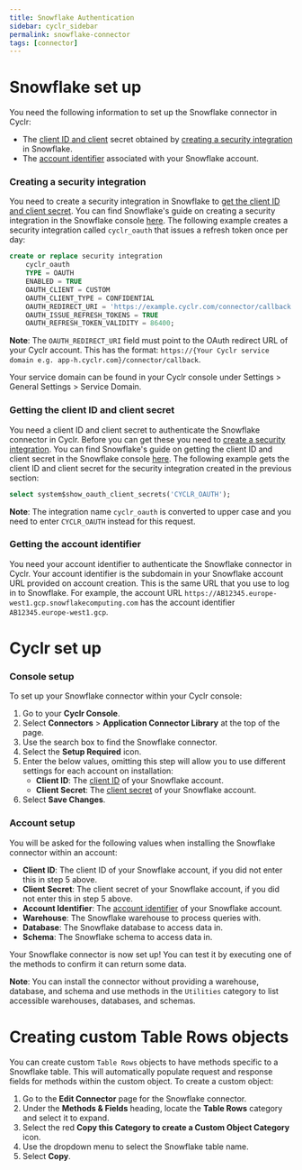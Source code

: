 ```yaml
---
title: Snowflake Authentication
sidebar: cyclr_sidebar
permalink: snowflake-connector
tags: [connector]
---
```


<a name="snowflake-set-up"></a>

# Snowflake set up

You need the following information to set up the Snowflake connector in Cyclr:

-   The [client ID and client](#getting-the-client-id-and-client-secret) secret obtained by [creating a security integration](#creating-a-secutiry-integration) in Snowflake.
-   The [account identifier](#getting-the-account-identifier) associated with your Snowflake account.

<a name="creating-a-secutiry-integration"></a>

### Creating a security integration

You need to create a security integration in Snowflake to [get the client ID and client secret](#getting-the-client-id-and-client-secret). You can find Snowflake's guide on creating a security integration in the Snowflake console [here](https://docs.snowflake.com/en/sql-reference/sql/create-security-integration.html#snowflake-oauth). The following example creates a security integration called `cyclr_oauth` that issues a refresh token once per day:

```sql
create or replace security integration
    cyclr_oauth
    TYPE = OAUTH
    ENABLED = TRUE
    OAUTH_CLIENT = CUSTOM
    OAUTH_CLIENT_TYPE = CONFIDENTIAL
    OAUTH_REDIRECT_URI = 'https://example.cyclr.com/connector/callback'
    OAUTH_ISSUE_REFRESH_TOKENS = TRUE
    OAUTH_REFRESH_TOKEN_VALIDITY = 86400;
```

**Note**: The `OAUTH_REDIRECT_URI` field must point to the OAuth redirect URL of your Cyclr account. This has the format: `https://{Your Cyclr service domain e.g. app-h.cyclr.com}/connector/callback`.

Your service domain can be found in your Cyclr console under Settings > General Settings > Service Domain.

<a name="getting-the-client-id-and-client-secret"></a>

### Getting the client ID and client secret

You need a client ID and client secret to authenticate the Snowflake connector in Cyclr. Before you can get these you need to [create a security integration](#creating-a-secutiry-integration). You can find Snowflake's guide on getting the client ID and client secret in the Snowflake console [here](https://docs.snowflake.com/en/sql-reference/functions/system_show_oauth_client_secrets.html). The following example gets the client ID and client secret for the security integration created in the previous section:

```sql
select system$show_oauth_client_secrets('CYCLR_OAUTH');
```

**Note**: The integration name `cyclr_oauth` is converted to upper case and you need to enter `CYCLR_OAUTH` instead for this request.

<a name="getting-the-account-identifier"></a>

### Getting the account identifier

You need your account identifier to authenticate the Snowflake connector in Cyclr. Your account identifier is the subdomain in your Snowflake account URL provided on account creation. This is the same URL that you use to log in to Snowflake. For example, the account URL `https://AB12345.europe-west1.gcp.snowflakecomputing.com` has the account identifier `AB12345.europe-west1.gcp`.

<a name="cyclr-set-up"></a>

# Cyclr set up

<a name="console-setup"></a>

### Console setup

To set up your Snowflake connector within your Cyclr console:

1. Go to your **Cyclr Console**.
2. Select **Connectors** > **Application Connector Library** at the top of the page.
3. Use the search box to find the Snowflake connector.
4. Select the **Setup Required** icon.
5. Enter the below values, omitting this step will allow you to use different settings for each account on installation:
    - **Client ID**: The [client ID](#getting-the-client-id-and-client-secret) of your Snowflake account.
    - **Client Secret**: The [client secret](#getting-the-client-id-and-client-secret) of your Snowflake account.
6. Select **Save Changes**.

<a name="account-setup"></a>

### Account setup

You will be asked for the following values when installing the Snowflake connector within an account:

-   **Client ID**: The client ID of your Snowflake account, if you did not enter this in step 5 above.
-   **Client Secret**: The client secret of your Snowflake account, if you did not enter this in step 5 above.
-   **Account Identifier**: The [account identifier](#getting-the-account-identifier) of your Snowflake account.
-   **Warehouse**: The Snowflake warehouse to process queries with.
-   **Database**: The Snowflake database to access data in.
-   **Schema**: The Snowflake schema to access data in.

Your Snowflake connector is now set up! You can test it by executing one of the methods to confirm it can return some data.

**Note**: You can install the connector without providing a warehouse, database, and schema and use methods in the `Utilities` category to list accessible warehouses, databases, and schemas.

<a name="creating-custom-table-rows-objects"></a>

# Creating custom Table Rows objects

You can create custom `Table Rows` objects to have methods specific to a Snowflake table. This will automatically populate request and response fields for methods within the custom object. To create a custom object:

1. Go to the **Edit Connector** page for the Snowflake connector.
2. Under the **Methods & Fields** heading, locate the **Table Rows** category and select it to expand.
3. Select the red **Copy this Category to create a Custom Object Category** icon.
4. Use the dropdown menu to select the Snowflake table name.
5. Select **Copy**.
